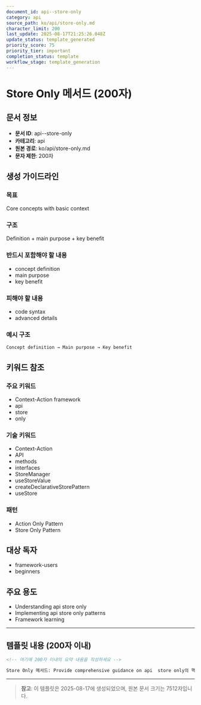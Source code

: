 ```yaml
---
document_id: api--store-only
category: api
source_path: ko/api/store-only.md
character_limit: 200
last_update: 2025-08-17T21:25:26.048Z
update_status: template_generated
priority_score: 75
priority_tier: important
completion_status: template
workflow_stage: template_generation
---
```


# Store Only 메서드 (200자)

## 문서 정보
- **문서 ID**: api--store-only
- **카테고리**: api
- **원본 경로**: ko/api/store-only.md
- **문자 제한**: 200자

## 생성 가이드라인

### 목표
Core concepts with basic context

### 구조
Definition + main purpose + key benefit

### 반드시 포함해야 할 내용
- concept definition
- main purpose
- key benefit

### 피해야 할 내용  
- code syntax
- advanced details

### 예시 구조
```
Concept definition → Main purpose → Key benefit
```

## 키워드 참조

### 주요 키워드
- Context-Action framework
- api
- store
- only

### 기술 키워드
- Context-Action
- API
- methods
- interfaces
- StoreManager
- useStoreValue
- createDeclarativeStorePattern
- useStore

### 패턴
- Action Only Pattern
- Store Only Pattern

## 대상 독자
- framework-users
- beginners

## 주요 용도
- Understanding api  store only
- Implementing api  store only patterns
- Framework learning

---

## 템플릿 내용 (200자 이내)

```markdown
<!-- 여기에 200자 이내의 요약 내용을 작성하세요 -->

Store Only 메서드: Provide comprehensive guidance on api  store only의 핵심 개념과 Context-Action 프레임워크에서의 역할을 간단히 설명.
```

---

> **참고**: 이 템플릿은 2025-08-17에 생성되었으며, 
> 원본 문서 크기는 7512자입니다.
